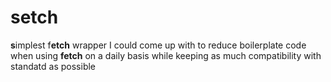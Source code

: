 # setch
**s**implest f**etch** wrapper I could come up with to reduce boilerplate code when using **fetch** on a daily basis while keeping as much compatibility with standatd as possible
